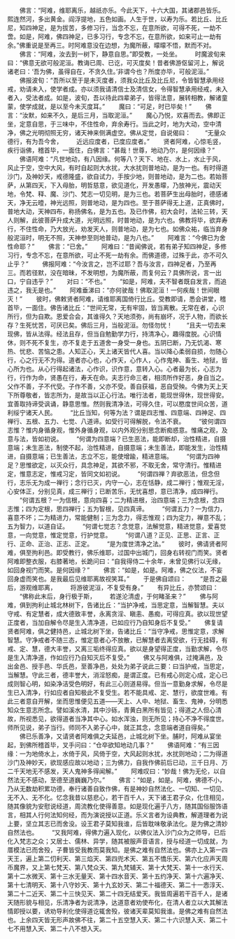 <!-- { "loadSidebar": true } -->
　　佛言：“阿难，维耶离乐，越祇亦乐。今此天下，十六大国，其诸郡邑皆乐。熙连然河，多出黄金。阎浮提地，五色如画。人生于世，以寿为乐。若比丘、比丘尼，知四神足，是为拔苦，多修习行，当念不忘，在意所欲，可得不死，一劫不啻。如是，阿难，佛四神足，已多习行，专念不忘，在意所欲，如来可止一劫有余。”佛重说是至再三。时阿难意没在边想，为魔所蔽，曚曚不悟，默而不对。
　　佛言：“阿难，汝去到一树下，静意自思。”即受教，一处坐。
　　时魔波旬来曰：“佛意无欲可般泥洹。教诲已周、已讫，可灭度矣！昔者佛游伛留河上，解说诸老曰：‘吾为佛，虽得自在，不贪久住。’非谓今也？所度亦毕，可般泥洹。”
　　佛报波旬：“吾所以至于是未灭度者，须我众比丘及比丘尼，令皆智慧承用经戒，劝请未入，使学者成。亦以须我请清信士及清信女，令得智慧承用经戒，未入者入，受法者成。如是，波旬，吾以待此四辈弟子，皆得法意，展转相教，解诸童蒙，使学成就，是以至今未灭度耳。”
　　魔曰：“可足，时已毕矣！”
　　佛言：“汝默，如来不久，是后三月，当取泥洹。”
　　魔心乃悦，欢喜而去。佛即正坐，定意自思，于三味中，不住性命，弃余寿行。当此之时，地为大动，空中清净，佛之光明彻照无穷，诸天神来侧满虚空。佛从定觉，自说偈曰：
　　“无量众德行，有为吾今舍，
　　近远应度者，已度应度者。”
　　贤者阿难，心惊毛竖，疾行诣佛，稽首毕，一面住，白佛言：“甚哉！世尊，地动乃尔，是何因缘？”
　　佛语阿难：“凡世地动，有八因缘。何等八？天下、地在、水上，水止于风，风止于空，空中大风，有时自起则大水扰，大水扰则普地动，是为一也。有时得道沙门，及神妙天，戒德隆盛，欲自试力，手按少地，则普地动，是为二也。若始菩萨，从第四天，下入母胎，明哲慈意，欲见道化，开发愚曚，乃放神光，震动天地，令梵、释、魔、沙门、梵志一切见明，是为三也。若菩萨生出母胎时，德感诸天，净无云曀，神光远照，则普地动，是为四也。至于菩萨得无上道，正真佛时，普地大动，天神四布，称扬佛名，是为五也。及已作佛，初大会时，法轮三转，天人则解，此彼菩萨升成大道，光明远照，时普地动，是为六也。佛教将毕，欲弃寿行，不住性命，乃大放光，劝发天人，则普地动，是为七也。如佛众祐，临当弃身般泥洹时，明无不照，天神参至则地普动，是为八也。”
　　阿难言：“今佛已为舍性命耶？”
　　佛言：“已舍。”
　　阿难曰：“昔闻佛说，若有弟子知四神足，多修习行，专念不忘，在意所欲，可止不死一劫有余。而佛道德，过殊于此，亦不可久止乎？”
　　佛报阿难：“今汝言之，岂不过耶？吾与汝言，四神足者，乃至再三。而若径默，没在暗昧，不发明想，为魔所蔽，而复何云？具佛所说，言一出口，宁自违乎？”
　　对曰：“不也。”
　　“如是，阿难，夫不智者既自发言，而追违之，我无是也。”
　　阿难垂涕曰：“亦何驶哉！佛取泥洹！一何疾哉！世间眼灭！”
　　彼时，佛敕贤者阿难，请维耶离国倚行比丘。受教即请，悉会讲堂，稽首毕，一面住。佛告诸比丘：“世间无常，无有牢固，皆当离散。无常在者，心识所行，但为自欺。恩爱合会，其谁得久？天地须弥，尚有崩坏，况于人物，而欲长存？生死忧苦，可厌已矣。佛后三月，当般泥洹。勿怪勿忧！
　　“且夫一切去来现佛，皆从法得。经法且存，但当自勉勤学力行，持清净心，趣得度脱。心识情休，则不死不复生，亦不复走于五道舍一身受一身也。五阴已断，乃无饥渴、寒热、忧悲、苦恼之患。人知正心，天上诸天皆代人喜。当以降心柔弱自损，勿随心行，心之行无不为得。道者亦心也，心作天，心作人，心作鬼神、畜生、地狱，皆心所为也。从心行得起诸法，心作识，识作意，意转入心。心者最为长，心志为行，行作为命，贤愚在行，寿夭在命。夫志行命三者，相须所作好恶，身自当之。父作不善，子不代受。子作不善，父亦不受。善自获福，恶自受殃。今佛为天上天下所尊敬者，皆志所为，是故当以正心行法。唯行法者，能现世得休，现世得安。宜善取持谛受讽诵，静意思惟。然则我清净法，可得久住，可以愍度世间众苦，道利绥宁诸天人民。
　　“比丘当知，何等为法？谓是四志惟、四意端、四神足、四禅行、五根、五力、七觉、八道谛。如受行可得解脱，令法不衰。
　　“彼何谓四志惟？惟内身循身观，惟外身循身观，以内外观分别思念断痴惑意。惟痛之观，及意与法，皆如初说。
　　“何谓为四意端？已生恶法，能即断却，治性精进，自摄意端；未生恶法，制使不起，治性精进，自摄意端；未生善法，即能发生，治性精进，自摄意端；已生善法，志立不忘，能使增踰，精进意端。
　　“何谓为四神足？思惟欲定，以灭众行，具念神足，其欲不邪，不取无舍，常守清行。惟精进定，惟意志定，惟戒习定，皆同文如初说。
　　“何谓四禅？弃欲恶法，但念但行，志乐无为成一禅行；念行已灭，内守一心，志在恬静，成二禅行；惟观无淫，心安体正，分别见真，成三禅行；已断苦乐，无忧喜想，意已清净，成四禅行。
　　“何谓五根？一为信根，意向四喜；二为精进根，治四意端；三为念根，念四志惟；四为定根，思四禅行；五为智根，见四真谛。
　　“何谓五力？一为信力，喜意不坏；二为精进力，常能健制；三为念力，得志惟观；四为定力，禅意不乱；五为智力，以道自证。
　　“何谓七觉志？念觉意，法解觉意，精进觉意，爱喜觉意，一向觉意，惟定觉意，行护觉意。
　　“何谓八道？正见、正思、正言、正行、正命、正治、正志、正定。
　　“是为度世清净之法。”
　　彼时，佛请贤者阿难，俱至拘利邑。即受教行，佛乐维耶，过国中出城门，回身右转视门而笑。贤者阿难即整衣服，右膝著地，长跪问曰：“自我得侍二十余年，未曾见佛行以无缘，如回身视门而笑。是何因缘？”
　　佛言：“如是，如是。阿难，佛之仪法，不妄回身虚而笑也。是我最后见维耶离故视笑耳。”
　　于是佛自颂曰：
　　“是吾之最后，游观维耶离，
　　将游彼泥洹，不复受有身。”
　　有异比丘，亦赞颂曰：
　　“佛称此末后，身行极于斯，
　　若遂沦清虚，于何睹圣来？”
　　佛与阿难，俱到拘利止城北林树下，告诸比丘：“当护净戒，当思定意，当解智慧。夫以守戒、有定慧者，成大德致丰誉，永离贪淫、瞋恚、愚痴，可得应真。欲以现世望正度者，当加自解令尽是生入清净道，已如应行乃自知身后不复受。”
　　佛复请贤者阿难，俱之健持邑，止城北树下坐，告诸比丘：“当守净戒，思惟定意，求解智慧。守净戒者不随三态，惟定意者心不放散，已解慧者去离受欲，行无挂碍，有戒、定、慧，德大丰誉，又离三垢终得应真。欲以是身望得正度，当勤求解，令尽是生入清净道，作如应行乃自知灭后不复受。”
　　佛又与阿难俱，过掩满邑，及出金邑、授手邑、华氏邑，至善净邑，处处为弟子说此三要：曰当护戒，当思定，当解慧。守此三者，德丰誉大，消淫怒痴，是谓正度。已有戒心则定心成，定心已成则智心明，如染净洁受色明好，有此三心则道易得。但当一意勤身求解，令尽是生已入清净，行如应者自知极此不复受生。若不能具戒、定、慧行，欲度世难。有此三者意自开解，坐而思惟便见五道——天上、人中、地狱、畜生、鬼神，分明悉知众生意志所念。譬如溪水清，其中沙砾，青黄白黑所有皆见；得道之人但心清故，所视悉见，欲得道者当净其中心。如水浑浊，则无所见；持心不净不得度世。师所见说，弟子当行。师同不入弟子心中，就正其念，念意端者道自得矣。”
　　佛已乐善净，又请贤者阿难俱之夫延邑，止城北树下坐。脯时，阿难从宴坐起，到佛所稽首毕，叉手问曰：“仓卒欲知地动几事？”
　　佛语阿难：“有三因缘：一为地倚水上，水倚于风，风倚于空，大风起则水扰，水扰则地动；二为得道沙门及神妙天，欲现感应故以地动；三为佛力，自我作佛前后已动，三千日月、万二千天地无不感发，天人鬼神多得闻解。”
　　阿难叹曰：“妙哉！佛为无伦，以自然法无不感动，至德至道巍巍乃尔。”
　　佛言：“如是，如是。阿难，佛德不小，乃从无数劫积累功德，奉行诸善自致作佛，有是神妙自然法化、一切知、一切见、无不入、无不化。忆念我昔以慈悲心，若干百千人，天下诸王君子众，化住相见，随其像貌为安慰说经道，周流教化使得善意。如是现化遍于八方，随其国俗服饰语言，相其人行何法知何经，而为演说授以正道。乐义言者为设典教，解道理者为说上要，坚立其志已而舍没。设王君子莫知我谁，后皆耽味敬承法化。是为佛之清妙自然法也。
　　“又我阿难，得佛力遍入现化，以佛仪法入沙门众为之师导，已后化入梵志之众；又居士、儒林、异学，随其被服声音语言，授与经道一切成就，为厝模法已而舍殁，子曹皆受我教而莫我知。是佛之难有自然法也。佛亦上入第一四天王，遍上第二忉利天、第三焰天、第四兜术天、第五不憍乐天、第六化应声天周币魔界，又上第七梵天、第八梵众天、第九梵辅天、第十大梵天、第十一水行天、第十二水微天、第十三水无量天、第十四水音天、第十五约净天、第十六遍净天、第十七清明天、第十八守妙天、第十九玄妙天、第二十福德天、第二十一悫淳天、第二十二近天、第二十三快见天、第二十四无结爱天。我皆周遍若干百千人，是诸天随形貌与相见，乐清净者为说清净，达道意者劝使布化，在清人者立以大其解法情即授以要，诱劝导利化使得道讫辄舍殁，彼诸天辈莫知我谁。是佛之难有自然法也。上余四天皆无形声故佛不往，第二十五空慧入天、第二十六识慧入天、第二十七不用慧入天、第二十八不想入天。
